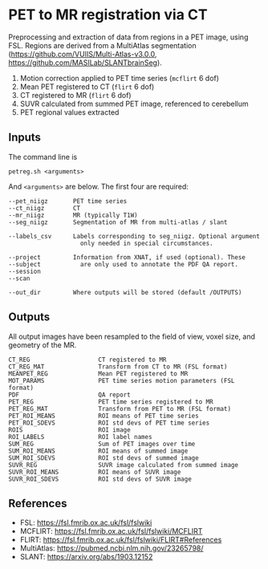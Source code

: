 # PET to MR registration via CT

Preprocessing and extraction of data from regions in a PET image, using FSL. Regions are derived
from a MultiAtlas segmentation (https://github.com/VUIIS/Multi-Atlas-v3.0.0, 
https://github.com/MASILab/SLANTbrainSeg).

1. Motion correction applied to PET time series (`mcflirt` 6 dof)
2. Mean PET registered to CT (`flirt` 6 dof)
3. CT registered to MR (`flirt` 6 dof)
4. SUVR calculated from summed PET image, referenced to cerebellum
4. PET regional values extracted

## Inputs

The command line is

    petreg.sh <arguments>

And `<arguments>` are below. The first four are required:

	--pet_niigz       PET time series
    --ct_niigz        CT
    --mr_niigz        MR (typically T1W)
    --seg_niigz       Segmentation of MR from multi-atlas / slant
	
    --labels_csv      Labels corresponding to seg_niigz. Optional argument
	                    only needed in special circumstances.
    
    --project         Information from XNAT, if used (optional). These
	--subject           are only used to annotate the PDF QA report.
	--session
	--scan
    
    --out_dir         Where outputs will be stored (default /OUTPUTS)


## Outputs

All output images have been resampled to the field of view, voxel size,
and geometry of the MR.

    CT_REG                   CT registered to MR
    CT_REG_MAT               Transform from CT to MR (FSL format)
    MEANPET_REG              Mean PET registered to MR
	MOT_PARAMS               PET time series motion parameters (FSL format)
    PDF                      QA report
    PET_REG                  PET time series registered to MR
    PET_REG_MAT              Transform from PET to MR (FSL format)
    PET_ROI_MEANS            ROI means of PET time series
    PET_ROI_SDEVS            ROI std devs of PET time series
    ROIS                     ROI image
    ROI_LABELS               ROI label names
    SUM_REG                  Sum of PET images over time
    SUM_ROI_MEANS            ROI means of summed image
    SUM_ROI_SDEVS            ROI std devs of summed image
    SUVR_REG                 SUVR image calculated from summed image
    SUVR_ROI_MEANS           ROI means of SUVR image
    SUVR_ROI_SDEVS           ROI std devs of SUVR image


## References

* FSL: https://fsl.fmrib.ox.ac.uk/fsl/fslwiki
* MCFLIRT: https://fsl.fmrib.ox.ac.uk/fsl/fslwiki/MCFLIRT
* FLIRT: https://fsl.fmrib.ox.ac.uk/fsl/fslwiki/FLIRT#References
* MultiAtlas: https://pubmed.ncbi.nlm.nih.gov/23265798/
* SLANT: https://arxiv.org/abs/1903.12152
